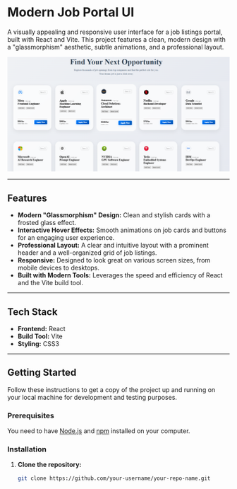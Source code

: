 # Modern Job Portal UI

A visually appealing and responsive user interface for a job listings portal, built with React and Vite. This project features a clean, modern design with a "glassmorphism" aesthetic, subtle animations, and a professional layout.

![Job Portal Screenshot](./public/job-portal-ss.png)

---

## Features

-   **Modern "Glassmorphism" Design:** Clean and stylish cards with a frosted glass effect.
-   **Interactive Hover Effects:** Smooth animations on job cards and buttons for an engaging user experience.
-   **Professional Layout:** A clear and intuitive layout with a prominent header and a well-organized grid of job listings.
-   **Responsive:** Designed to look great on various screen sizes, from mobile devices to desktops.
-   **Built with Modern Tools:** Leverages the speed and efficiency of React and the Vite build tool.

---

## Tech Stack

-   **Frontend:** React
-   **Build Tool:** Vite
-   **Styling:** CSS3

---

## Getting Started

Follow these instructions to get a copy of the project up and running on your local machine for development and testing purposes.

### Prerequisites

You need to have [Node.js](https://nodejs.org/) and [npm](https://www.npmjs.com/) installed on your computer.

### Installation

1.  **Clone the repository:**
    ```sh
    git clone https://github.com/your-username/your-repo-name.git